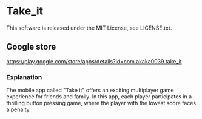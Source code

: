 # Take_it

This software is released under the MIT License, see LICENSE.txt.

## Google store

https://play.google.com/store/apps/details?id=com.akaka0039.take_it

### Explanation

The mobile app called "Take it" offers an exciting multiplayer game experience for friends and family. In this app, each player participates in a thrilling button pressing game, where the player with the lowest score faces a penalty.
